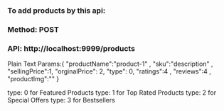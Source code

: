 ### To add products by this api:
### Method: POST
### API: http://localhost:9999/products
Plain Text Params:{
"productName":"product-1" ,
      "sku":"description" ,
      "sellingPrice":1,
      "orginalPrice": 2,
      "type": 0,
      "ratings":4 ,
      "reviews":4 ,
      "productImg":""
}

type: 0   for Featured Products
type: 1   for Top Rated Products
type: 2   for Special Offers
type: 3   for Bestsellers
